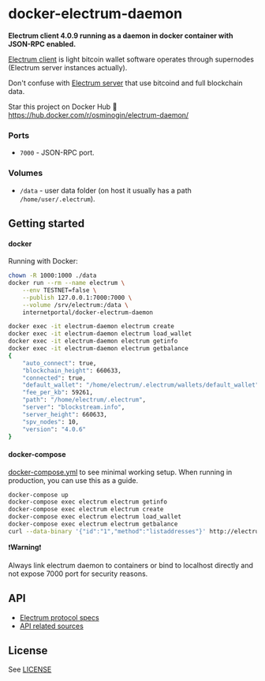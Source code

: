 # docker-electrum-daemon

**Electrum client 4.0.9 running as a daemon in docker container with JSON-RPC enabled.**

[Electrum client](https://electrum.org/) is light bitcoin wallet software operates through supernodes (Electrum server instances actually).

Don't confuse with [Electrum server](https://github.com/spesmilo/electrum-server) that use bitcoind and full blockchain data.

Star this project on Docker Hub :star2: https://hub.docker.com/r/osminogin/electrum-daemon/

### Ports

* `7000` - JSON-RPC port.

### Volumes

* `/data` - user data folder (on host it usually has a path ``/home/user/.electrum``).


## Getting started

#### docker

Running with Docker:

```bash
chown -R 1000:1000 ./data
docker run --rm --name electrum \
    --env TESTNET=false \
    --publish 127.0.0.1:7000:7000 \
    --volume /srv/electrum:/data \
    internetportal/docker-electrum-daemon
```
```bash
docker exec -it electrum-daemon electrum create
docker exec -it electrum-daemon electrum load_wallet
docker exec -it electrum-daemon electrum getinfo
docker exec -it electrum-daemon electrum getbalance
{
    "auto_connect": true,
    "blockchain_height": 660633,
    "connected": true,
    "default_wallet": "/home/electrum/.electrum/wallets/default_wallet",
    "fee_per_kb": 59261,
    "path": "/home/electrum/.electrum",
    "server": "blockstream.info",
    "server_height": 660633,
    "spv_nodes": 10,
    "version": "4.0.6"
}
```


#### docker-compose

[docker-compose.yml](https://github.com/vencis/docker-electrum-daemon/blob/master/docker-compose.yml) to see minimal working setup. When running in production, you can use this as a guide.

```bash
docker-compose up
docker-compose exec electrum electrum getinfo
docker-compose exec electrum electrum create
docker-compose exec electrum electrum load_wallet
docker-compose exec electrum electrum getbalance
curl --data-binary '{"id":"1","method":"listaddresses"}' http://electrum:electrumz@localhost:7000
```

:exclamation:**Warning**:exclamation:

Always link electrum daemon to containers or bind to localhost directly and not expose 7000 port for security reasons.

## API

* [Electrum protocol specs](http://docs.electrum.org/en/latest/protocol.html)
* [API related sources](https://github.com/spesmilo/electrum/blob/master/lib/commands.py)

## License

See [LICENSE](https://github.com/vencis/docker-electrum-daemon/blob/master/LICENSE)

